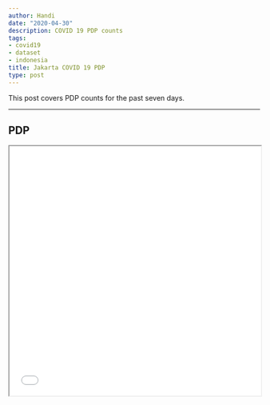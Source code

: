 ```yaml
---
author: Handi
date: "2020-04-30"
description: COVID 19 PDP counts
tags:
- covid19
- dataset
- indonesia
title: Jakarta COVID 19 PDP
type: post
---
```


This post covers PDP counts for the past seven days.
<!--more-->
---

## PDP
<iframe seamless src="/leafmap/leafMapPDP.html" width="100%" height="500"></iframe>
